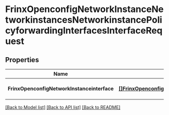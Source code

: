 # FrinxOpenconfigNetworkInstanceNetworkinstancesNetworkinstancePolicyforwardingInterfacesInterfaceRequest

## Properties
Name | Type | Description | Notes
------------ | ------------- | ------------- | -------------
**FrinxOpenconfigNetworkInstanceinterface** | [**[]FrinxOpenconfigNetworkInstanceNetworkinstancesNetworkinstancePolicyforwardingInterfacesInterface**](frinx.openconfig.network.instance.networkinstances.networkinstance.policyforwarding.interfaces.Interface.md) |  | [optional] [default to null]

[[Back to Model list]](../README.md#documentation-for-models) [[Back to API list]](../README.md#documentation-for-api-endpoints) [[Back to README]](../README.md)


